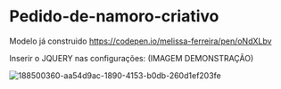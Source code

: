 # Pedido-de-namoro-criativo

Modelo já construido https://codepen.io/melissa-ferreira/pen/oNdXLbv

 Inserir o JQUERY nas configurações: (IMAGEM DEMONSTRAÇÃO)
 
 ![188500360-aa54d9ac-1890-4153-b0db-260d1ef203fe](https://user-images.githubusercontent.com/109909422/193421102-af177be9-5f61-4015-b370-3418675ee0fe.png)
